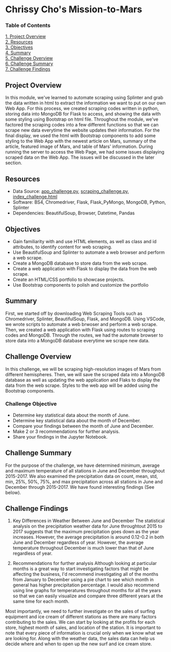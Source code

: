 # Chrissy Cho's Mission-to-Mars
### Table of Contents
[ 1. Project Overview ](#desc)<br /> 
[ 2. Resources ](#resc)<br /> 
[ 3. Objectives ](#obj)<br /> 
[ 4. Summary ](#sum)<br /> 
[ 5. Challenge Overview ](#chal)<br /> 
[ 6. Challenge Summary ](#chalsum)<br /> 
[ 7. Challenge Findings ](#find)<br />

<a name="desc"></a>
## Project Overview
In this module, we've learned to automate scraping using Splinter and grab the data written in html to extract the information we want to put on our own Web App. 
For this process, we created scraping codes written in python, storing data into MongoDB for Flask to access, and showing the data with some styling using Bootstrap on html file. Throughout the module, we've factored the scraping codes into a few different functions so that we can scrape new data everytime the website updates their information. For the final display, we used the html with Bootstrap components to add some styling to the Web App with the newest article on Mars, summary of the article, featured image of Mars, and table of Mars' information. During running the server to access the Web Page, we had some issues displaying scraped data on the Web App. The issues will be discussed in the later section. 

<a name="resc"></a>
## Resources
- Data Source: [app_challenge.py](https://github.com/chrissycho/Mission-to-Mars/blob/master/challenge/app_challenge.py), [scraping_challenge.py](https://github.com/chrissycho/Mission-to-Mars/blob/master/challenge/scraping_challenge.py), [index_challenge.html](https://github.com/chrissycho/Mission-to-Mars/blob/master/challenge/templates/index_challenge.html)
- Software: BS4, Chromedriver, Flask, Flask_PyMongo, MongoDB, Python, Splinter
- Dependencies: BeautifulSoup, Browser, Datetime, Pandas 

<a name="obj"></a>
## Objectives
- Gain familiarity with and use HTML elements, as well as class and id attributes, to identify content for web scraping.
- Use BeautifulSoup and Splinter to automate a web browser and perform a web scrape.
- Create a MongoDB database to store data from the web scrape.
- Create a web application with Flask to display the data from the web scrape.
- Create an HTML/CSS portfolio to showcase projects.
- Use Bootstrap components to polish and customize the portfolio

<a name="sum"></a>
## Summary
First, we started off by downloading Web Scraping Tools such as Chromedriver, Splinter, BeautifulSoup, Flask, and MongoDB. Using VSCode, we wrote scripts to automate a web brwoser and perform a web scrape. Then, we created a web application with Flask using routes to scraping codes and MongoDB. Through the routes, we had the automate browser to store data into a MongoDB database everytime we scrape new data. 

<a name="chal"></a>
## Challenge Overview
In this challenge, we will be scraping high-resolution images of Mars from different hemispheres. Then, we will save the scraped data into a MongoDB database as well as updating the web application and Flaks to display the data from the web scrape. Styles to the web app will be added using the Bootstrap components. 

### Challenge Objective
- Determine key statistical data about the month of June.
- Determine key statistical data about the month of December.
- Compare your findings between the month of June and December.
- Make 2 or 3 recommendations for further analysis.
- Share your findings in the Jupyter Notebook.

<a name="chalsum"></a>
## Challenge Summary
For the purpose of the challenge, we have determined minimum, average and maximum temperature of all stations in June and December throughout 2015-2017. We also examined the precipitation data on count, mean, std, min, 25%, 50%, 75%, and max precipitation across all stations in June and December through 2015-2017. We have found interesting findings (See below).

<a name="find"></a>
## Challenge Findings
1) Key Differences in Weather Between June and December
The statistical analysis on the precipitation weather data for June throughtout 2015 to 2017 suggests that the maximum precipitation goes down as the year increases. However, the average precipitation is around 0.12-0.2 in both June and December regardless of year. However, the average temperature throughout December is much lower than that of June regardless of year.

2) Recommendations for further analysis
Although looking at particular months is a great way to start investigating factors that might be affecting the business, I'd recommend investigating all of the months from January to December using a pie chart to see which month in general has higher precipitation percentage. I would also recommend using line graphs for temperatures throughout months for all the years so that we can easily visualize and compare three different years at the same time for each month. 

Most importantly, we need to further investigate on the sales of surfing equipment and ice cream of different stations as there are many factors contributing to the sales. We can start by looking at the profits for each store, highest month of sales, and location of the station. It is important to note that every piece of information is crucial only when we know what we are looking for. Along with the weather data, the sales data can help us decide where and when to open up the new surf and ice cream store. 